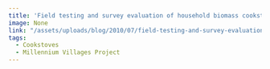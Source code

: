 ```yaml
---
title: 'Field testing and survey evaluation of household biomass cookstoves in rural sub-Saharan Africa'
image: None
link: "/assets/uploads/blog/2010/07/field-testing-and-survey-evaluation-of-household-biomass-cookstoves-in-rural-sub-Saharan-Africa.pdf"
tags:
  - Cookstoves
  - Millennium Villages Project
---
```

